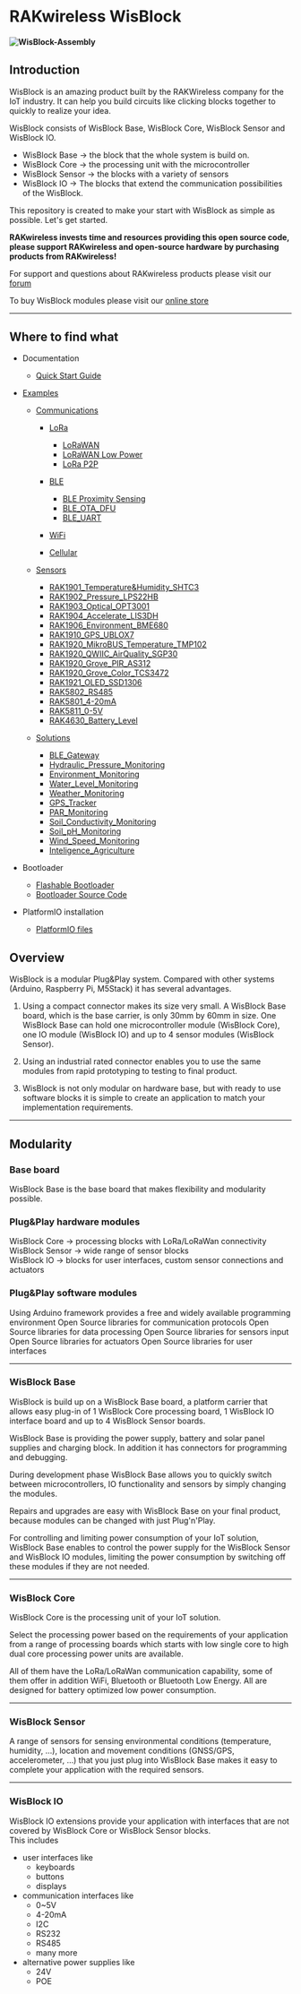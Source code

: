 # RAKwireless WisBlock
#### ![WisBlock-Assembly](assets/repo/WisBlock-Assembly.png)
## Introduction
WisBlock is an amazing product built by the RAKWireless company for the IoT industry. It can help you build circuits like clicking blocks together to quickly to realize your idea.

WisBlock consists of WisBlock Base, WisBlock Core, WisBlock Sensor and WisBlock IO.
- WisBlock Base → the block that the whole system is build on.    
- WisBlock Core → the processing unit with the microcontroller    
- WisBlock Sensor → the blocks with a variety of sensors    
- WisBlock IO → The blocks that extend the communication possibilities of the WisBlock.

This repository is created to make your start with WisBlock as simple as possible.
Let's get started.

**RAKwireless invests time and resources providing this open source code, please support RAKwireless and open-source hardware by purchasing products from RAKwireless!**

For support and questions about RAKwireless products please visit our [forum](https://forum.rakwireless.com/)

To buy WisBlock modules please visit our [online store](https://store.rakwireless.com/)

----
## Where to find what

- Documentation  
    - [Quick Start Guide](doc/Quick_Start/README.md)

- [Examples](/examples/)
    - [Communications](/examples/communications/)
        - [LoRa](/examples/communications/LoRa/)
            - [LoRaWAN](/examples/communications/LoRa/LoRaWAN/)
			- [LoRaWAN Low Power](/examples/communications/LoRa/LoRaWAN/Low_Power_Example.md)
            - [LoRa P2P](/examples/communications/LoRa/LoRaP2P/)

        - [BLE](/examples/communications/BLE/)
            - [BLE Proximity Sensing](/examples/communications/BLE/ble_proximity_sensing/)
            - [BLE_OTA_DFU](/examples/communications/BLE/ble_ota_dfu/)
            - [BLE_UART](/examples/communications/BLE/ble_uart/)
            
        - [WiFi](/examples/communications/WiFi/)
        
        - [Cellular](/examples/communications/Cellular/)
        
    - [Sensors](/examples/sensors/)
        - [RAK1901_Temperature&Humidity_SHTC3](/examples/sensors/RAK1901_Temperature_Humidity_SHTC3/)
        - [RAK1902_Pressure_LPS22HB](/examples/sensors/RAK1902_Pressure_LPS22HB/)
        - [RAK1903_Optical_OPT3001](/examples/sensors/RAK1903_Optical_OPT3001/)
        - [RAK1904_Accelerate_LIS3DH](/examples/sensors/RAK1904_Accelerate_LIS3DH/)
        - [RAK1906_Environment_BME680](/examples/sensors/RAK1906_Environment_BEM680/)
        - [RAK1910_GPS_UBLOX7](/examples/sensors/RAK1910_GPS_UBLOX7/)
        - [RAK1920_MikroBUS_Temperature_TMP102](/examples/sensors/RAK1920_MikroBUS_Temperature_TMP102/)
        - [RAK1920_QWIIC_AirQuality_SGP30](/examples/sensors/RAK1920_QWIIC_AirQuality_SGP30/)
        - [RAK1920_Grove_PIR_AS312](/examples/sensors/RAK1920_Grove_PIR_AS312/)
        - [RAK1920_Grove_Color_TCS3472](/examples/sensors/RAK1920_Grove_Color_TCS3472/)
        - [RAK1921_OLED_SSD1306](/examples/sensors/RAK1921_OLED_SSD1306/)
        - [RAK5802_RS485](/examples/sensors/RAK5802_RS485/)
        - [RAK5801_4-20mA](/examples/sensors/RAK5801_4-20mA/)
        - [RAK5811_0-5V](/examples/sensors/RAK5811_0-5V/)
        - [RAK4630_Battery_Level](/examples/sensors/RAK4630_Battery_Level_Detect/)
        
    - [Solutions](/examples/solutions/)
        - [BLE_Gateway](/examples/solutions/BLE_Gateway/)
        - [Hydraulic_Pressure_Monitoring](/examples/solutions/Hydraulic_Pressure_Monitoring/)
        - [Environment_Monitoring](/examples/solutions/Environment_Monitoring/)
        - [Water_Level_Monitoring](/examples/solutions/Water_Level_Monitoring/)
        - [Weather_Monitoring](/examples/solutions/Weather_Monitoring/)
        - [GPS_Tracker](/examples/solutions/GPS_Tracker/)
        - [PAR_Monitoring](/examples/solutions/PAR_Monitoring/)
        - [Soil_Conductivity_Monitoring](/examples/solutions/Soil_Conductivity_Monitoring/)
        - [Soil_pH_Monitoring](/examples/solutions/Soil_pH_Monitoring/)
        - [Wind_Speed_Monitoring](/examples/solutions/Wind_Speed_Monitoring/)
        - [Inteligence_Agriculture](/examples/solutions/Inteligence_Agriculture/)
    
- Bootloader
    - [Flashable Bootloader](bootloader/)
    - [Bootloader Source Code](bootloader/Adafruit_nRF52_Bootloader/)

- PlatformIO installation
   - [PlatformIO files](PlatformIO/)

## Overview
WisBlock is a modular Plug&Play system. Compared with other systems (Arduino, Raspberry Pi, M5Stack) it has several advantages.

1. Using a compact connector makes its size very small. A WisBlock Base board, which is the base carrier, is only 30mm by 60mm in size. One WisBlock Base can hold one microcontroller module (WisBlock Core), one IO module (WisBlock IO) and up to 4 sensor modules (WisBlock Sensor).

2. Using an industrial rated connector enables you to use the same modules from rapid prototyping to testing to final product.  

3. WisBlock is not only modular on hardware base, but with ready to use software blocks it is simple to create an application to match your implementation requirements.

----
## Modularity
### Base board
WisBlock Base is the base board that makes flexibility and modularity possible.

### Plug&Play hardware modules 
WisBlock Core → processing blocks with LoRa/LoRaWan connectivity    
WisBlock Sensor → wide range of sensor blocks    
WisBlock IO → blocks for user interfaces, custom sensor connections and actuators   

### Plug&Play software modules
Using Arduino framework provides a free and widely available programming environment
Open Source libraries for communication protocols
Open Source libraries for data processing
Open Source libraries for sensors input
Open Source libraries for actuators
Open Source libraries for user interfaces

----
### WisBlock Base
WisBlock is build up on a WisBlock Base board, a platform carrier that allows easy plug-in of 1 WisBlock Core processing board, 1 WisBlock IO interface board and up to 4 WisBlock Sensor boards.

WisBlock Base is providing the power supply, battery and solar panel supplies and charging block. In addition it has connectors for programming and debugging. 

During development phase WisBlock Base allows you to quickly switch between microcontrollers, IO functionality and sensors by simply changing the modules.

Repairs and upgrades are easy with WisBlock Base on your final product, because modules can be changed with just Plug'n'Play.

For controlling and limiting power consumption of your IoT solution, WisBlock Base enables to control the power supply for the WisBlock Sensor and WisBlock IO modules, limiting the power consumption by switching off these modules if they are not needed.

----
### WisBlock Core
WisBlock Core is the processing unit of your IoT solution.

Select the processing power based on the requirements of your application from a range of processing boards which starts with low single core to high dual core processing power  units are available. 

All of them have the LoRa/LoRaWan communication capability, some of them offer in addition WiFi, Bluetooth or Bluetooth Low Energy. All are designed for battery optimized low power consumption.

----
### WisBlock Sensor
A range of sensors for sensing environmental conditions (temperature, humidity, …), location and movement conditions (GNSS/GPS, accelerometer, …) that you just plug into WisBlock Base makes it easy to complete your application with the required sensors.

----
### WisBlock IO
WisBlock IO extensions provide your application with interfaces that are not covered by WisBlock Core or WisBlock Sensor blocks.     
This includes 
- user interfaces like 
  - keyboards
  - buttons
  - displays
- communication interfaces like    
  - 0~5V
  - 4-20mA
  - I2C
  - RS232
  - RS485
  - many more
- alternative power supplies like
  - 24V
  - POE
